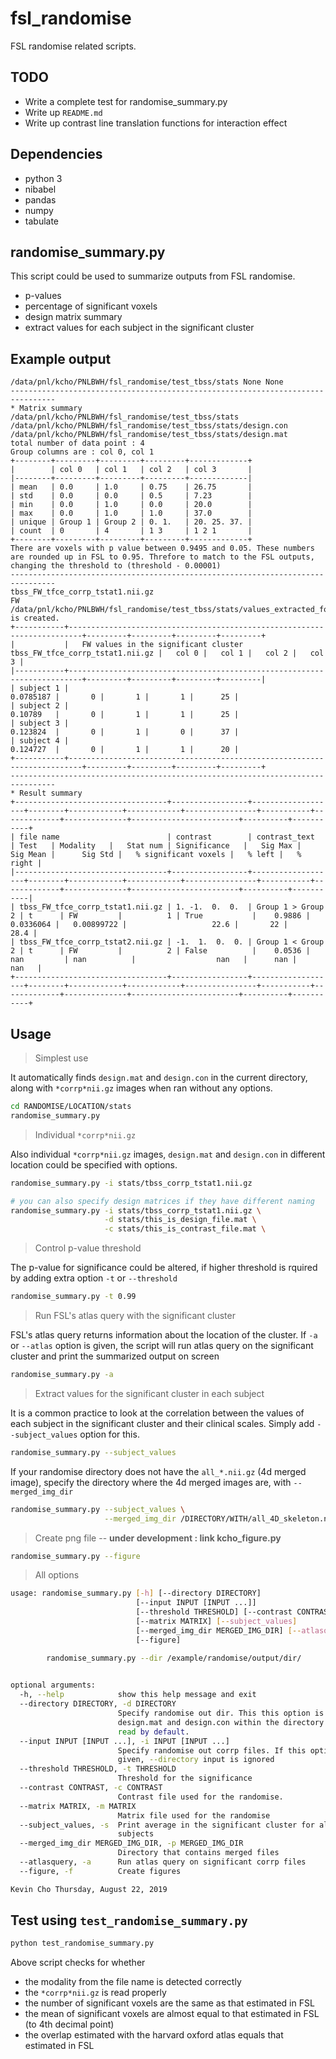 # fsl_randomise

FSL randomise related scripts.



## TODO
- Write a complete test for randomise_summary.py
- Write up `README.md`
- Write up contrast line translation functions for interaction effect




## Dependencies
- python 3
- nibabel
- pandas
- numpy
- tabulate




## randomise_summary.py

This script could be used to summarize outputs from FSL randomise. 
- p-values
- percentage of significant voxels
- design matrix summary
- extract values for each subject in the significant cluster


## Example output

```
/data/pnl/kcho/PNLBWH/fsl_randomise/test_tbss/stats None None
--------------------------------------------------------------------------------
* Matrix summary
/data/pnl/kcho/PNLBWH/fsl_randomise/test_tbss/stats
/data/pnl/kcho/PNLBWH/fsl_randomise/test_tbss/stats/design.con
/data/pnl/kcho/PNLBWH/fsl_randomise/test_tbss/stats/design.mat
total number of data point : 4
Group columns are : col 0, col 1
+--------+---------+---------+---------+-------------+
|        | col 0   | col 1   | col 2   | col 3       |
|--------+---------+---------+---------+-------------|
| mean   | 0.0     | 1.0     | 0.75    | 26.75       |
| std    | 0.0     | 0.0     | 0.5     | 7.23        |
| min    | 0.0     | 1.0     | 0.0     | 20.0        |
| max    | 0.0     | 1.0     | 1.0     | 37.0        |
| unique | Group 1 | Group 2 | 0. 1.   | 20. 25. 37. |
| count  | 0       | 4       | 1 3     | 1 2 1       |
+--------+---------+---------+---------+-------------+
There are voxels with p value between 0.9495 and 0.05. These numbers are rounded up in FSL to 0.95. Threfore to match to the FSL outputs, changing the threshold to (threshold - 0.00001)
--------------------------------------------------------------------------------
tbss_FW_tfce_corrp_tstat1.nii.gz
FW
/data/pnl/kcho/PNLBWH/fsl_randomise/test_tbss/stats/values_extracted_for_all_subjects.csv is created.
+-----------+-------------------------------------------------------------------------+---------+---------+---------+---------+
|           |   FW values in the significant cluster tbss_FW_tfce_corrp_tstat1.nii.gz |   col 0 |   col 1 |   col 2 |   col 3 |
|-----------+-------------------------------------------------------------------------+---------+---------+---------+---------|
| subject 1 |                                                               0.0785187 |       0 |       1 |       1 |      25 |
| subject 2 |                                                               0.10789   |       0 |       1 |       1 |      25 |
| subject 3 |                                                               0.123824  |       0 |       1 |       0 |      37 |
| subject 4 |                                                               0.124727  |       0 |       1 |       1 |      20 |
+-----------+-------------------------------------------------------------------------+---------+---------+---------+---------+
--------------------------------------------------------------------------------
* Result summary
+----------------------------------+-----------------+-------------------+--------+------------+------------+----------------+-----------+-------------+--------------+------------------------+----------+-----------+
| file name                        | contrast        | contrast_text     | Test   | Modality   |   Stat num | Significance   |   Sig Max |    Sig Mean |      Sig Std |   % significant voxels |   % left |   % right |
|----------------------------------+-----------------+-------------------+--------+------------+------------+----------------+-----------+-------------+--------------+------------------------+----------+-----------|
| tbss_FW_tfce_corrp_tstat1.nii.gz | 1. -1.  0.  0.  | Group 1 > Group 2 | t      | FW         |          1 | True           |    0.9886 |   0.0336064 |   0.00899722 |                   22.6 |       22 |      28.4 |
| tbss_FW_tfce_corrp_tstat2.nii.gz | -1.  1.  0.  0. | Group 1 < Group 2 | t      | FW         |          2 | False          |    0.0536 | nan         | nan          |                  nan   |      nan |     nan   |
+----------------------------------+-----------------+-------------------+--------+------------+------------+----------------+-----------+-------------+--------------+------------------------+----------+-----------+
```



## Usage



> Simplest use

It automatically finds `design.mat` and `design.con` in the current directory,
along with `*corrp*nii.gz` images when ran without any options.

```sh
cd RANDOMISE/LOCATION/stats
randomise_summary.py
```



> Individual `*corrp*nii.gz`

Also individual `*corrp*nii.gz` images, `design.mat` and `design.con` in 
different location could be specified with options.

```sh
randomise_summary.py -i stats/tbss_corrp_tstat1.nii.gz

# you can also specify design matrices if they have different naming
randomise_summary.py -i stats/tbss_corrp_tstat1.nii.gz \
                     -d stats/this_is_design_file.mat \
                     -c stats/this_is_contrast_file.mat \

```




> Control p-value threshold

The p-value for significance could be altered, if higher threshold is rquired
by adding extra option `-t` or `--threshold`

```sh
randomise_summary.py -t 0.99
```




> Run FSL's atlas query with the significant cluster

FSL's atlas query returns information about the location of the cluster. If
`-a` or `--atlas` option is given, the script will run atlas query on the 
significant cluster and print the summarized output on screen

```sh
randomise_summary.py -a
```



> Extract values for the significant cluster in each subject

It is a common practice to look at the correlation between the values of each
subject in the significant cluster and their clinical scales.  Simply add `--subject_values` option for this.

```sh
randomise_summary.py --subject_values
```

If your randomise directory does not have the `all_*.nii.gz` (4d merged image), 
specify the directory where the 4d merged images are, with `--merged_img_dir`

```sh
randomise_summary.py --subject_values \
                     --merged_img_dir /DIRECTORY/WITH/all_4D_skeleton.nii.gz
```



> Create png file -- **under development : link kcho_figure.py**

```sh
randomise_summary.py --figure
```




> All options

```sh
usage: randomise_summary.py [-h] [--directory DIRECTORY]
                            [--input INPUT [INPUT ...]]
                            [--threshold THRESHOLD] [--contrast CONTRAST]
                            [--matrix MATRIX] [--subject_values]
                            [--merged_img_dir MERGED_IMG_DIR] [--atlasquery]
                            [--figure]

        randomise_summary.py --dir /example/randomise/output/dir/
        

optional arguments:
  -h, --help            show this help message and exit
  --directory DIRECTORY, -d DIRECTORY
                        Specify randomise out dir. This this option is given,
                        design.mat and design.con within the directory are
                        read by default.
  --input INPUT [INPUT ...], -i INPUT [INPUT ...]
                        Specify randomise out corrp files. If this option is
                        given, --directory input is ignored
  --threshold THRESHOLD, -t THRESHOLD
                        Threshold for the significance
  --contrast CONTRAST, -c CONTRAST
                        Contrast file used for the randomise.
  --matrix MATRIX, -m MATRIX
                        Matrix file used for the randomise
  --subject_values, -s  Print average in the significant cluster for all
                        subjects
  --merged_img_dir MERGED_IMG_DIR, -p MERGED_IMG_DIR
                        Directory that contains merged files
  --atlasquery, -a      Run atlas query on significant corrp files
  --figure, -f          Create figures

Kevin Cho Thursday, August 22, 2019
```






## Test using `test_randomise_summary.py`

```sh
python test_randomise_summary.py
```

Above script checks for whether 
- the modality from the file name is detected correctly
- the `*corrp*nii.gz` is read properly
- the number of significant voxels are the same as that estimated in FSL
- the mean of significant voxels are almost equal to that estimated in FSL (to 4th decimal point)
- the overlap estimated with the harvard oxford atlas equals that estimated in FSL
